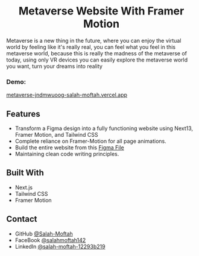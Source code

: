 <h1 align="center">Metaverse Website With Framer Motion</h1>

<p>Metaverse is a new thing in the future, where you can enjoy the virtual world by feeling like it's really real, you can feel what you feel in this metaverse world, because this is really the madness of the metaverse of today, using only VR devices you can easily explore the metaverse world you want, turn your dreams into reality</p>

<div><h3>Demo: </h3><a href="https://metaverse-jndmwuoog-salah-moftah.vercel.app" target="_blank">metaverse-jndmwuoog-salah-moftah.vercel.app</a></div>

## Features
- Transform a Figma design into a fully functioning website using Next13, Framer Motion, and Tailwind CSS
- Complete reliance on Framer-Motion for all page animations.
- Build the entire website from this <a href="https://www.figma.com/file/EyzNoOFak1Nb1bBx9ZKI7E/Modern-UI%2FUX-Framer-Motion?type=design&node-id=0-1&mode=design&t=tzSBwtotBTOirnPb-0" target="_blank">Figma File</a>
- Maintaining clean code writing principles.

## Built With
- Next.js 
- Tailwind CSS
- Framer Motion

## Contact
- GitHub [@Salah-Moftah](https://github.com/Salah-Moftah)
- FaceBook [@salahmoftah142](https://www.facebook.com/salahmoftah142)
- LinkedIn [@salah-moftah-12293b219](https://www.linkedin.com/in/salah-moftah-12293b219)

